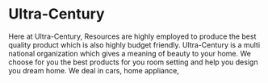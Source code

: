 # Ultra-Century
Here at Ultra-Century, Resources are highly employed to produce the best quality product which is also highly budget friendly. Ultra-Century is a multi national organization which gives a meaning of beauty to your home. We choose for you the best products for you room setting and help you design you dream home. We deal in cars, home appliance, 
